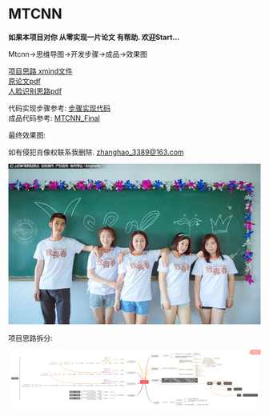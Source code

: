 # MTCNN
**如果本项目对你 从零实现一片论文 有帮助. 欢迎Start...**

Mtcnn->思维导图->开发步骤->成品->效果图

[项目思路 xmind文件](https://github.com/Mrzhang3389/MTCNN/blob/master/Mtcnn_Step/%E5%8F%82%E8%80%83%E8%B5%84%E6%96%99/MTCNN.xmind)  
[原论文pdf](https://github.com/Mrzhang3389/MTCNN/blob/master/Mtcnn_Step/%E5%8F%82%E8%80%83%E8%B5%84%E6%96%99/(mtcnn)Joint%20Face%20Detection%20and%20Alignment%20using%20Multi-task%20Cascaded%20Convolutional%20Neural%20Networks.pdf)   
[人脸识别思路pdf](https://github.com/Mrzhang3389/MTCNN/blob/master/Mtcnn_Step/%E5%8F%82%E8%80%83%E8%B5%84%E6%96%99/%E5%A6%82%E4%BD%95%E5%BA%94%E2%BD%A4MTCNN%E5%92%8CFaceNet%E6%A8%A1%E5%9E%8B%E5%AE%9E%E7%8E%B0%E4%BA%BA%E8%84%B8%E6%A3%80%E6%B5%8B%E5%92%8C%E8%AF%86%E5%88%AB.pdf)  

代码实现步骤参考: [步骤实现代码](https://github.com/Mrzhang3389/MTCNN/tree/master/Mtcnn_Step/Step)  
成品代码参考: [MTCNN_Final](https://github.com/Mrzhang3389/MTCNN/tree/master/MtcnnFinal)  

最终效果图:

如有侵犯肖像权联系我删除.  zhanghao_3389@163.com

![example](./MtcnnFinal/效果图.jpg)



项目思路拆分:

![MTCNN](Mtcnn_Step/参考资料/MTCNN.png)

